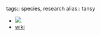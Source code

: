 tags:: species, research
alias:: tansy

- ![](https://peach-geographical-bat-397.mypinata.cloud/ipfs/QmdC9FztRAKR7UQeGWcdNSnqKeaG7B8WCZYpdVScm4qBEk)
- [wiki](https://en.wikipedia.org/wiki/Tansy)